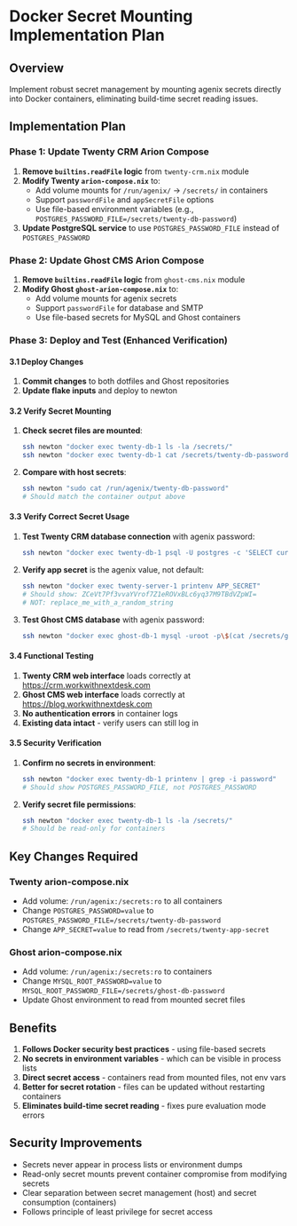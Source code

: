 # Docker Secret Mounting Implementation Plan

## Overview
Implement robust secret management by mounting agenix secrets directly into Docker containers, eliminating build-time secret reading issues.

## Implementation Plan

### Phase 1: Update Twenty CRM Arion Compose
1. **Remove `builtins.readFile` logic** from `twenty-crm.nix` module
2. **Modify Twenty `arion-compose.nix`** to:
   - Add volume mounts for `/run/agenix/` → `/secrets/` in containers
   - Support `passwordFile` and `appSecretFile` options  
   - Use file-based environment variables (e.g., `POSTGRES_PASSWORD_FILE=/secrets/twenty-db-password`)
3. **Update PostgreSQL service** to use `POSTGRES_PASSWORD_FILE` instead of `POSTGRES_PASSWORD`

### Phase 2: Update Ghost CMS Arion Compose  
1. **Remove `builtins.readFile` logic** from `ghost-cms.nix` module
2. **Modify Ghost `ghost-arion-compose.nix`** to:
   - Add volume mounts for agenix secrets
   - Support `passwordFile` for database and SMTP
   - Use file-based secrets for MySQL and Ghost containers

### Phase 3: Deploy and Test (Enhanced Verification)

#### 3.1 Deploy Changes
1. **Commit changes** to both dotfiles and Ghost repositories
2. **Update flake inputs** and deploy to newton

#### 3.2 Verify Secret Mounting
1. **Check secret files are mounted**:
   ```bash
   ssh newton "docker exec twenty-db-1 ls -la /secrets/"
   ssh newton "docker exec twenty-db-1 cat /secrets/twenty-db-password"
   ```

2. **Compare with host secrets**:
   ```bash
   ssh newton "sudo cat /run/agenix/twenty-db-password"
   # Should match the container output above
   ```

#### 3.3 Verify Correct Secret Usage
1. **Test Twenty CRM database connection** with agenix password:
   ```bash
   ssh newton "docker exec twenty-db-1 psql -U postgres -c 'SELECT current_user;'"
   ```

2. **Verify app secret** is the agenix value, not default:
   ```bash
   ssh newton "docker exec twenty-server-1 printenv APP_SECRET"
   # Should show: ZCeVt7Pf3vvaYVrof7Z1eROVxBLc6yq37M9TBdVZpWI=
   # NOT: replace_me_with_a_random_string
   ```

3. **Test Ghost CMS database** with agenix password:
   ```bash
   ssh newton "docker exec ghost-db-1 mysql -uroot -p\$(cat /secrets/ghost-db-password) -e 'SELECT USER();'"
   ```

#### 3.4 Functional Testing
1. **Twenty CRM web interface** loads correctly at https://crm.workwithnextdesk.com
2. **Ghost CMS web interface** loads correctly at https://blog.workwithnextdesk.com  
3. **No authentication errors** in container logs
4. **Existing data intact** - verify users can still log in

#### 3.5 Security Verification
1. **Confirm no secrets in environment**:
   ```bash
   ssh newton "docker exec twenty-db-1 printenv | grep -i password"
   # Should show POSTGRES_PASSWORD_FILE, not POSTGRES_PASSWORD
   ```

2. **Verify secret file permissions**:
   ```bash
   ssh newton "docker exec twenty-db-1 ls -la /secrets/"
   # Should be read-only for containers
   ```

## Key Changes Required

### Twenty arion-compose.nix
- Add volume: `/run/agenix:/secrets:ro` to all containers
- Change `POSTGRES_PASSWORD=value` to `POSTGRES_PASSWORD_FILE=/secrets/twenty-db-password`
- Change `APP_SECRET=value` to read from `/secrets/twenty-app-secret`

### Ghost arion-compose.nix
- Add volume: `/run/agenix:/secrets:ro` to containers  
- Change `MYSQL_ROOT_PASSWORD=value` to `MYSQL_ROOT_PASSWORD_FILE=/secrets/ghost-db-password`
- Update Ghost environment to read from mounted secret files

## Benefits
1. **Follows Docker security best practices** - using file-based secrets
2. **No secrets in environment variables** - which can be visible in process lists
3. **Direct secret access** - containers read from mounted files, not env vars
4. **Better for secret rotation** - files can be updated without restarting containers
5. **Eliminates build-time secret reading** - fixes pure evaluation mode errors

## Security Improvements
- Secrets never appear in process lists or environment dumps
- Read-only secret mounts prevent container compromise from modifying secrets
- Clear separation between secret management (host) and secret consumption (containers)
- Follows principle of least privilege for secret access